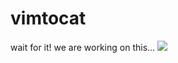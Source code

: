 # vimtocat
wait for it! we are working on this...
<img src="https://octodex.github.com/images/pythocat.pn://octodex.github.com/images/pythocat.png">
